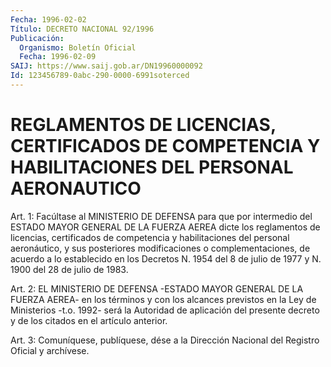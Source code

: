 ```yaml
---
Fecha: 1996-02-02
Título: DECRETO NACIONAL 92/1996
Publicación:
  Organismo: Boletín Oficial
  Fecha: 1996-02-09
SAIJ: https://www.saij.gob.ar/DN19960000092
Id: 123456789-0abc-290-0000-6991soterced
---
```

# REGLAMENTOS DE LICENCIAS, CERTIFICADOS DE COMPETENCIA Y HABILITACIONES DEL PERSONAL AERONAUTICO

<a id="1"></a>
Art. 1:  Facúltase  al MINISTERIO DE DEFENSA  para  que  por intermedio del ESTADO MAYOR  GENERAL  DE  LA FUERZA AEREA dicte los reglamentos de licencias, certificados de competencia y habilitaciones  del  personal  aeronáutico,  y    sus   posteriores modificaciones o complementaciones, de acuerdo a lo establecido  en los Decretos N. 1954 del 8 de julio de 1977 y N. 1900 del 28 de julio de 1983.

<a id="2"></a>
Art.  2:  EL  MINISTERIO  DE  DEFENSA -ESTADO MAYOR GENERAL DE LA FUERZA AEREA- en los términos y con  los  alcances  previstos en la Ley de Ministerios -t.o. 1992- será la Autoridad de aplicación  del presente   decreto  y  de  los  citados  en  el  artículo  anterior.

<a id="3"></a>
Art. 3: Comuníquese,  publíquese, dése a la Dirección Nacional del Registro Oficial y archívese.